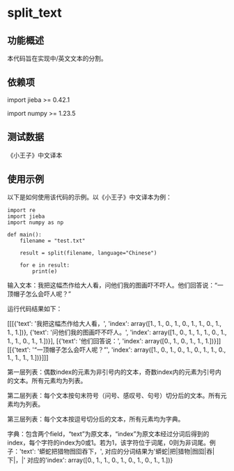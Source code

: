 # split_text

## 功能概述

本代码旨在实现中/英文文本的分割。

## 依赖项

import jieba >= 0.42.1

import numpy >= 1.23.5

## 测试数据

《小王子》中文译本

## 使用示例

以下是如何使用该代码的示例。以《小王子》中文译本为例：

```
import re
import jieba
import numpy as np

def main():
    filename = "test.txt"

    result = split(filename, language="Chinese")

    for e in result:
        print(e)
```

输入文本：我把这幅杰作给大人看，问他们我的图画吓不吓人。他们回答说：“一顶帽子怎么会吓人呢？”

运行代码结果如下：

[[[{'text': '我把这幅杰作给大人看，', 'index': array([1., 1., 0., 1., 0., 1., 1., 0., 1., 1., 1.])}, {'text': '问他们我的图画吓不吓人。', 'index': array([1., 0., 1., 1., 1., 0., 1., 1., 1., 0., 1., 1.])}], [{'text': '他们回答说：', 'index': array([0., 1., 0., 1., 1., 1.])}]]
[[{'text': '“一顶帽子怎么会吓人呢？”', 'index': array([1., 0., 1., 0., 1., 0., 1., 1., 0., 1., 1., 1., 1.])}]]]

第一层列表：偶数index的元素为非引号内的文本，奇数index内的元素为引号内的文本。所有元素均为列表。

第二层列表：每个文本按句末符号（问号、感叹号、句号）切分后的文本。所有元素均为列表。

第三层列表：每个文本按逗号切分后的文本，所有元素均为字典。

字典：包含两个field，“text”为原文本，“index”为原文本经过分词后得到的index，每个字符的index为0或1。若为1，该字符位于词尾，0则为非词尾。例子：'text': '蟒蛇把猎物囫囵吞下，', 对应的分词结果为'蟒蛇|把|猎物|囫囵|吞|下|，|' 对应的'index': array([0., 1., 1., 0., 1., 0., 1., 0., 1., 1.])}

